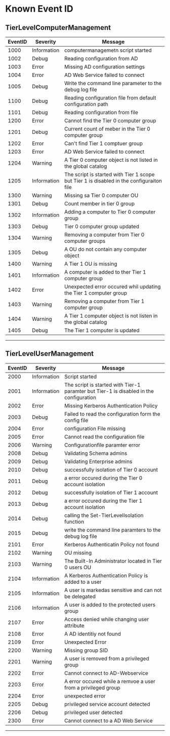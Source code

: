 # Known Event ID
## TierLevelComputerManagement
|EventID |Severity   |Message|
|---|---|---|
|1000| Information   | computermanagemetn script started                                |
|1002| Debug         | Reading configuration from AD                                    |
|1003| Error         | Missing AD configuration settings                                |
|1004| Error         | AD Web Service failed to connect                                 |
|1005| Debug         | Write the command line parameter to the debug log file           |
|1100| Debug         | Reading configuration file from default configuration path       |
|1101| Debug         | Reading configuration from file                                  |
|1200| Error         | Cannot find the Tier 0 computer group                            |
|1201| Debug         | Current count of meber in the Tier 0 computer group              |
|1202| Error         | Can't find Tier 1 comptuer group                                 |
|1203| Error         | AD Web Service failed to connect                                 |
|1204| Warning       | A Tier 0 computer object is not listed in the global catalog     |
|1205| Information   | The script is started with Tier 1 scope but Tier 1 is disabled in the configuraiton file|
|1300| Warning       | Missing sa Tier 0 computer OU                                    |
|1301| Debug         | Count member in tier 0 group                                     |
|1302| Information   | Adding a computer to Tier 0 computer group                       |
|1303| Debug         | Tier 0 computer group updated                                    |
|1304| Warning       | Removing a computer from Tier 0 computer groups                  |
|1305| Debug         | A OU do not contain any computer object                          |
|1400| Warning       | A Tier 1 OU is missing                                           |
|1401| Information   | A computer is added to ther Tier 1 computer group                |
|1402| Error         | Unexpected error occured whil updating the Tier 1 computer group |
|1403| Warning       | Removing a computer from Tier 1 computer group                   |
|1404| Warning       | A Tier 1 computer object is not listen in the global catalog     |
|1405| Debug         | The Tier 1 computer is updated                                   |
---

## TierLevelUserManagement
|EventID|Severity    |Message|
|---|---|---|
|2000   | Information| Script started                                               |
|2001   | Information| The script is started with Tier-1 paramter but Tier-1 is disabled in the configuration |
|2002   | Error      | Missing Kerberos Authentication Policy                       |
|2003   | Debug      | Failed to read the configuration form the config file        |
|2004   | Error      | configuration File missing                                   |
|2005   | Error      | Cannot read the configuration file                           |
|2006   | Warning    | Configurationfile paramter error                             |
|2008   | Debug      | Validating Schema admins                                     |
|2009   | Debug      | Validating Enterprise admins                                 |
|2010   | Debug      | successfully isolation of Tier 0 account                     |
|2011   | Debug      | a error occured during the Tier 0 account isolation          |
|2012   | Debug      | successfully isolation of Tier 1 account                     |
|2013   | Debug      | a error occured during the Tier 1 account isolation          |
|2014   | Debug      | calling the Set-TierLevelIsolation function                  |
|2015   | Debug      | write the command line paramters to the debug log file       |
|2101   | Error      | Kerberos Authenticatin Policy not found                      |
|2102   | Warning    | OU missing                                                   |
|2103   | Warning    | The Built-In Administrator located in Tier 0 users OU        |
|2104   | Information| A Kerberos Authentication Policy is added to a user          |
|2105   | Information| A user is markedas sensitive and can not be delegated        |
|2106   | Information| A user is added to the protected users group                 |
|2107   | Error      | Access denied while changing user attribute                  |
|2108   | Error      | A AD identitiy not found                                     |
|2109   | Error      | Unexpected Error                                             |
|2200   | Warning    | Missing group SID                                            |
|2201   | Warning    | A user is removed from a privileged group                    |
|2202   | Error      | Cannot connect to AD-Webservice                              |
|2203   | Error      | A error occured while a remvoe a user from a privileged group|
|2204   | Error      | unexpected error                                             |
|2205   | Debug      | privileged service account detected                          | 
|2206   | Debug      | privileged user detected                                     |
|2300   | Error      | Cannot connect to a AD Web Service                           | 
---


